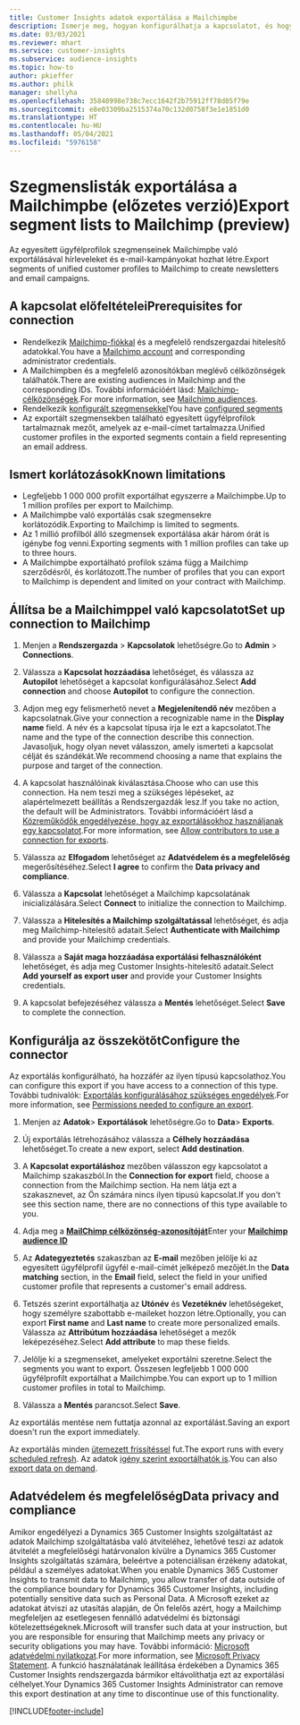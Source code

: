 ```yaml
---
title: Customer Insights adatok exportálása a Mailchimpbe
description: Ismerje meg, hogyan konfigurálhatja a kapcsolatot, és hogyan exportálhatja a Mailchimpbe.
ms.date: 03/03/2021
ms.reviewer: mhart
ms.service: customer-insights
ms.subservice: audience-insights
ms.topic: how-to
author: pkieffer
ms.author: philk
manager: shellyha
ms.openlocfilehash: 35848998e738c7ecc1642f2b75912ff78d85f79e
ms.sourcegitcommit: e8e03309ba2515374a70c132d0758f3e1e1851d0
ms.translationtype: HT
ms.contentlocale: hu-HU
ms.lasthandoff: 05/04/2021
ms.locfileid: "5976158"
---
```

# <a name="export-segment-lists-to-mailchimp-preview"></a><span data-ttu-id="2078b-103">Szegmenslisták exportálása a Mailchimpbe (előzetes verzió)</span><span class="sxs-lookup"><span data-stu-id="2078b-103">Export segment lists to Mailchimp (preview)</span></span>

<span data-ttu-id="2078b-104">Az egyesített ügyfélprofilok szegmenseinek Mailchimpbe való exportálásával hírleveleket és e-mail-kampányokat hozhat létre.</span><span class="sxs-lookup"><span data-stu-id="2078b-104">Export segments of unified customer profiles to Mailchimp to create newsletters and email campaigns.</span></span>

## <a name="prerequisites-for-connection"></a><span data-ttu-id="2078b-105">A kapcsolat előfeltételei</span><span class="sxs-lookup"><span data-stu-id="2078b-105">Prerequisites for connection</span></span>

-   <span data-ttu-id="2078b-106">Rendelkezik [Mailchimp-fiókkal](https://mailchimp.com/) és a megfelelő rendszergazdai hitelesítő adatokkal.</span><span class="sxs-lookup"><span data-stu-id="2078b-106">You have a [Mailchimp account](https://mailchimp.com/) and corresponding administrator credentials.</span></span>
-   <span data-ttu-id="2078b-107">A Mailchimpben és a megfelelő azonosítókban meglévő célközönségek találhatók.</span><span class="sxs-lookup"><span data-stu-id="2078b-107">There are existing audiences in Mailchimp and the corresponding IDs.</span></span> <span data-ttu-id="2078b-108">További információért lásd: [Mailchimp-célközönségek](https://mailchimp.com/help/create-audience/).</span><span class="sxs-lookup"><span data-stu-id="2078b-108">For more information, see [Mailchimp audiences](https://mailchimp.com/help/create-audience/).</span></span>
-   <span data-ttu-id="2078b-109">Rendelkezik [konfigurált szegmensekkel](segments.md)</span><span class="sxs-lookup"><span data-stu-id="2078b-109">You have [configured segments](segments.md)</span></span>
-   <span data-ttu-id="2078b-110">Az exportált szegmensekben található egyesített ügyfélprofilok tartalmaznak mezőt, amelyek az e-mail-címet tartalmazza.</span><span class="sxs-lookup"><span data-stu-id="2078b-110">Unified customer profiles in the exported segments contain a field representing an email address.</span></span>

## <a name="known-limitations"></a><span data-ttu-id="2078b-111">Ismert korlátozások</span><span class="sxs-lookup"><span data-stu-id="2078b-111">Known limitations</span></span>

- <span data-ttu-id="2078b-112">Legfeljebb 1 000 000 profilt exportálhat egyszerre a Mailchimpbe.</span><span class="sxs-lookup"><span data-stu-id="2078b-112">Up to 1 million profiles per export to Mailchimp.</span></span>
- <span data-ttu-id="2078b-113">A Mailchimpbe való exportálás csak szegmensekre korlátozódik.</span><span class="sxs-lookup"><span data-stu-id="2078b-113">Exporting to Mailchimp is limited to segments.</span></span>
- <span data-ttu-id="2078b-114">Az 1 millió profilból álló szegmensek exportálása akár három órát is igénybe fog venni.</span><span class="sxs-lookup"><span data-stu-id="2078b-114">Exporting segments with 1 million profiles can take up to three hours.</span></span> 
- <span data-ttu-id="2078b-115">A Mailchimpbe exportálható profilok száma függ a Mailchimp szerződésről, és korlátozott.</span><span class="sxs-lookup"><span data-stu-id="2078b-115">The number of profiles that you can export to Mailchimp is dependent and limited on your contract with Mailchimp.</span></span>

## <a name="set-up-connection-to-mailchimp"></a><span data-ttu-id="2078b-116">Állítsa be a Mailchimppel való kapcsolatot</span><span class="sxs-lookup"><span data-stu-id="2078b-116">Set up connection to Mailchimp</span></span>

1. <span data-ttu-id="2078b-117">Menjen a **Rendszergazda** > **Kapcsolatok** lehetőségre.</span><span class="sxs-lookup"><span data-stu-id="2078b-117">Go to **Admin** > **Connections**.</span></span>

1. <span data-ttu-id="2078b-118">Válassza a **Kapcsolat hozzáadása** lehetőséget, és válassza az **Autopilot** lehetőséget a kapcsolat konfigurálásához.</span><span class="sxs-lookup"><span data-stu-id="2078b-118">Select **Add connection** and choose **Autopilot** to configure the connection.</span></span>

1. <span data-ttu-id="2078b-119">Adjon meg egy felismerhető nevet a **Megjelenítendő név** mezőben a kapcsolatnak.</span><span class="sxs-lookup"><span data-stu-id="2078b-119">Give your connection a recognizable name in the **Display name** field.</span></span> <span data-ttu-id="2078b-120">A név és a kapcsolat típusa írja le ezt a kapcsolatot.</span><span class="sxs-lookup"><span data-stu-id="2078b-120">The name and the type of the connection describe this connection.</span></span> <span data-ttu-id="2078b-121">Javasoljuk, hogy olyan nevet válasszon, amely ismerteti a kapcsolat célját és szándékát.</span><span class="sxs-lookup"><span data-stu-id="2078b-121">We recommend choosing a name that explains the purpose and target of the connection.</span></span>

1. <span data-ttu-id="2078b-122">A kapcsolat használóinak kiválasztása.</span><span class="sxs-lookup"><span data-stu-id="2078b-122">Choose who can use this connection.</span></span> <span data-ttu-id="2078b-123">Ha nem teszi meg a szükséges lépéseket, az alapértelmezett beállítás a Rendszergazdák lesz.</span><span class="sxs-lookup"><span data-stu-id="2078b-123">If you take no action, the default will be Administrators.</span></span> <span data-ttu-id="2078b-124">További információért lásd a [Közreműködők engedélyezése, hogy az exportálásokhoz használjanak egy kapcsolatot](connections.md#allow-contributors-to-use-a-connection-for-exports).</span><span class="sxs-lookup"><span data-stu-id="2078b-124">For more information, see [Allow contributors to use a connection for exports](connections.md#allow-contributors-to-use-a-connection-for-exports).</span></span>

1. <span data-ttu-id="2078b-125">Válassza az **Elfogadom** lehetőséget az **Adatvédelem és a megfelelőség** megerősítéséhez.</span><span class="sxs-lookup"><span data-stu-id="2078b-125">Select **I agree** to confirm the **Data privacy and compliance**.</span></span>

1. <span data-ttu-id="2078b-126">Válassza a **Kapcsolat** lehetőséget a Mailchimp kapcsolatának inicializálására.</span><span class="sxs-lookup"><span data-stu-id="2078b-126">Select **Connect** to initialize the connection to Mailchimp.</span></span>

1. <span data-ttu-id="2078b-127">Válassza a **Hitelesítés a Mailchimp szolgáltatással** lehetőséget, és adja meg Mailchimp-hitelesítő adatait.</span><span class="sxs-lookup"><span data-stu-id="2078b-127">Select **Authenticate with Mailchimp** and provide your Mailchimp credentials.</span></span>

1. <span data-ttu-id="2078b-128">Válassza a **Saját maga hozzáadása exportálási felhasználóként** lehetőséget, és adja meg Customer Insights-hitelesítő adatait.</span><span class="sxs-lookup"><span data-stu-id="2078b-128">Select **Add yourself as export user** and provide your Customer Insights credentials.</span></span>

1. <span data-ttu-id="2078b-129">A kapcsolat befejezéséhez válassza a **Mentés** lehetőséget.</span><span class="sxs-lookup"><span data-stu-id="2078b-129">Select **Save** to complete the connection.</span></span> 

## <a name="configure-the-connector"></a><span data-ttu-id="2078b-130">Konfigurálja az összekötőt</span><span class="sxs-lookup"><span data-stu-id="2078b-130">Configure the connector</span></span>

<span data-ttu-id="2078b-131">Az exportálás konfigurálható, ha hozzáfér az ilyen típusú kapcsolathoz.</span><span class="sxs-lookup"><span data-stu-id="2078b-131">You can configure this export if you have access to a connection of this type.</span></span> <span data-ttu-id="2078b-132">További tudnivalók: [Exportálás konfigurálásához szükséges engedélyek](export-destinations.md#set-up-a-new-export).</span><span class="sxs-lookup"><span data-stu-id="2078b-132">For more information, see [Permissions needed to configure an export](export-destinations.md#set-up-a-new-export).</span></span>

1. <span data-ttu-id="2078b-133">Menjen az **Adatok**> **Exportálások** lehetőségre.</span><span class="sxs-lookup"><span data-stu-id="2078b-133">Go to **Data**> **Exports**.</span></span>

1. <span data-ttu-id="2078b-134">Új exportálás létrehozásához válassza a **Célhely hozzáadása** lehetőséget.</span><span class="sxs-lookup"><span data-stu-id="2078b-134">To create a new export, select **Add destination**.</span></span>

1. <span data-ttu-id="2078b-135">A **Kapcsolat exportáláshoz** mezőben válasszon egy kapcsolatot a Mailchimp szakaszból.</span><span class="sxs-lookup"><span data-stu-id="2078b-135">In the **Connection for export** field, choose a connection from the Mailchimp section.</span></span> <span data-ttu-id="2078b-136">Ha nem látja ezt a szakasznevet, az Ön számára nincs ilyen típusú kapcsolat.</span><span class="sxs-lookup"><span data-stu-id="2078b-136">If you don't see this section name, there are no connections of this type available to you.</span></span>

1. <span data-ttu-id="2078b-137">Adja meg a **[MailChimp célközönség-azonosítóját](https://mailchimp.com/help/find-audience-id/)**</span><span class="sxs-lookup"><span data-stu-id="2078b-137">Enter your **[Mailchimp audience ID](https://mailchimp.com/help/find-audience-id/)**</span></span>

3. <span data-ttu-id="2078b-138">Az **Adategyeztetés** szakaszban az **E-mail** mezőben jelölje ki az egyesített ügyfélprofil ügyfél e-mail-címét jelképező mezőjét.</span><span class="sxs-lookup"><span data-stu-id="2078b-138">In the **Data matching** section, in the **Email** field, select the field in your unified customer profile that represents a customer's email address.</span></span> 

1. <span data-ttu-id="2078b-139">Tetszés szerint exportálhatja az **Utónév** és **Vezetéknév** lehetőségeket, hogy személyre szabottabb e-maileket hozzon létre.</span><span class="sxs-lookup"><span data-stu-id="2078b-139">Optionally, you can export **First name** and **Last name** to create more personalized emails.</span></span> <span data-ttu-id="2078b-140">Válassza az **Attribútum hozzáadása** lehetőséget a mezők leképezéséhez.</span><span class="sxs-lookup"><span data-stu-id="2078b-140">Select **Add attribute** to map these fields.</span></span>

1. <span data-ttu-id="2078b-141">Jelölje ki a szegmenseket, amelyeket exportálni szeretne.</span><span class="sxs-lookup"><span data-stu-id="2078b-141">Select the segments you want to export.</span></span> <span data-ttu-id="2078b-142">Összesen legfeljebb 1 000 000 ügyfélprofilt exportálhat a Mailchimpbe.</span><span class="sxs-lookup"><span data-stu-id="2078b-142">You can export up to 1 million customer profiles in total to Mailchimp.</span></span>

1. <span data-ttu-id="2078b-143">Válassza a **Mentés** parancsot.</span><span class="sxs-lookup"><span data-stu-id="2078b-143">Select **Save**.</span></span>

<span data-ttu-id="2078b-144">Az exportálás mentése nem futtatja azonnal az exportálást.</span><span class="sxs-lookup"><span data-stu-id="2078b-144">Saving an export doesn't run the export immediately.</span></span>

<span data-ttu-id="2078b-145">Az exportálás minden [ütemezett frissítéssel](system.md#schedule-tab) fut.</span><span class="sxs-lookup"><span data-stu-id="2078b-145">The export runs with every [scheduled refresh](system.md#schedule-tab).</span></span> <span data-ttu-id="2078b-146">Az adatok [igény szerint exportálhatók is](export-destinations.md#run-exports-on-demand).</span><span class="sxs-lookup"><span data-stu-id="2078b-146">You can also [export data on demand](export-destinations.md#run-exports-on-demand).</span></span> 

## <a name="data-privacy-and-compliance"></a><span data-ttu-id="2078b-147">Adatvédelem és megfelelőség</span><span class="sxs-lookup"><span data-stu-id="2078b-147">Data privacy and compliance</span></span>

<span data-ttu-id="2078b-148">Amikor engedélyezi a Dynamics 365 Customer Insights szolgáltatást az adatok Mailchimp szolgáltatásba való átviteléhez, lehetővé teszi az adatok átvitelét a megfelelőségi határvonalon kívülre a Dynamics 365 Customer Insights szolgáltatás számára, beleértve a potenciálisan érzékeny adatokat, például a személyes adatokat.</span><span class="sxs-lookup"><span data-stu-id="2078b-148">When you enable Dynamics 365 Customer Insights to transmit data to Mailchimp, you allow transfer of data outside of the compliance boundary for Dynamics 365 Customer Insights, including potentially sensitive data such as Personal Data.</span></span> <span data-ttu-id="2078b-149">A Microsoft ezeket az adatokat átviszi az utasítás alapján, de Ön felelős azért, hogy a Mailchimp megfeleljen az esetlegesen fennálló adatvédelmi és biztonsági kötelezettségeknek.</span><span class="sxs-lookup"><span data-stu-id="2078b-149">Microsoft will transfer such data at your instruction, but you are responsible for ensuring that Mailchimp meets any privacy or security obligations you may have.</span></span> <span data-ttu-id="2078b-150">További információ: [Microsoft adatvédelmi nyilatkozat](https://go.microsoft.com/fwlink/?linkid=396732).</span><span class="sxs-lookup"><span data-stu-id="2078b-150">For more information, see [Microsoft Privacy Statement](https://go.microsoft.com/fwlink/?linkid=396732).</span></span>
<span data-ttu-id="2078b-151">A funkció használatának leállítása érdekében a Dynamics 365 Customer Insights rendszergazda bármikor eltávolíthatja ezt az exportálási célhelyet.</span><span class="sxs-lookup"><span data-stu-id="2078b-151">Your Dynamics 365 Customer Insights Administrator can remove this export destination at any time to discontinue use of this functionality.</span></span>

[!INCLUDE[footer-include](../includes/footer-banner.md)]
